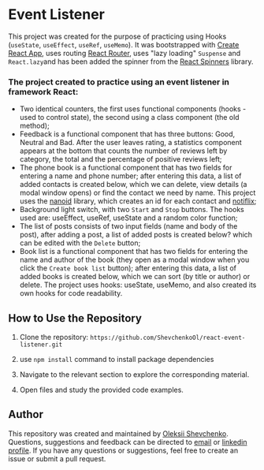 # Event Listener
This project was created for the purpose of practicing using Hooks (```useState```, ```useEffect```, ```useRef```, ```useMemo```). It was bootstrapped with [Create React App](https://github.com/facebook/create-react-app), uses routing [React Router](https://reactrouter.com/en/main), uses "lazy loading"
```Suspense``` and ```React.lazy```and has been added the spinner from the [React Spinners](https://mhnpd.github.io/react-loader-spinner/) library.

### The project created to practice using an event listener in framework React:
* Two identical counters, the first uses functional components (hooks - used to control state), the second using a class component (the old method);
* Feedback is a functional component that has three buttons: Good, Neutral and Bad. After the user leaves rating, a statistics component appears at the bottom that counts the number of reviews left by category, the total and the percentage of positive reviews left;
* The phone book is a functional component that has two fields for entering a name and phone number; after entering this data, a list of added contacts is created below, which we can delete, view details (a modal window opens) or find the contact we need by name. This project uses the [nanoid](https://www.npmjs.com/package/nanoid) library, which creates an id for each contact and [notiflix](https://notiflix.github.io/notify);
* Background light switch, with two ```Start``` and ```Stop``` buttons. The hooks used are: useEffect, useRef, useState and a random color function;
* The list of posts consists of two input fields (name and body of the post), after adding a post, a list of added posts is created below? which can be edited with the ```Delete``` button;
* Book list is a functional component that has two fields for entering the name and author of the book (they open as a modal window when you click the ```Create book list``` button); after entering this data, a list of added books is created below, which we can sort (by title or author) or delete. The project uses hooks: useState, useMemo, and also created its own hooks for code readability.

## How to Use the Repository

1. Clone the repository: `https://github.com/ShevchenkoOl/react-event-listener.git`

2. use ```npm install``` command to install package dependencies

3. Navigate to the relevant section to explore the corresponding material.

4. Open files and study the provided code examples.

## Author
This repository was created and maintained by [Oleksii Shevchenko](https://shevchenkool.github.io/portfolio/). Questions, suggestions and feedback can be directed to [email](uzlabini@gmail.com) or [linkedin profile](linkedin.com/in/oleksii-shevchenko-535ab61b8).
If you have any questions or suggestions, feel free to create an issue or submit a pull request.
